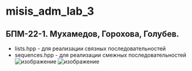 # misis_adm_lab_3
## БПМ-22-1. Мухамедов, Горохова, Голубев.
* lists.hpp - для реализации связных последовательностей
* sequences.hpp - для реализации смежных последовательностей
![изображение](https://github.com/Maxim0Mukhamedov/misis_adm_lab_3/assets/113615768/70ede6d9-1c5e-4ca1-a9f6-8b88ec2f0428)
![изображение](https://github.com/Maxim0Mukhamedov/misis_adm_lab_3/assets/113615768/26aecbc9-37de-4d56-a7a6-c12346bec837)


